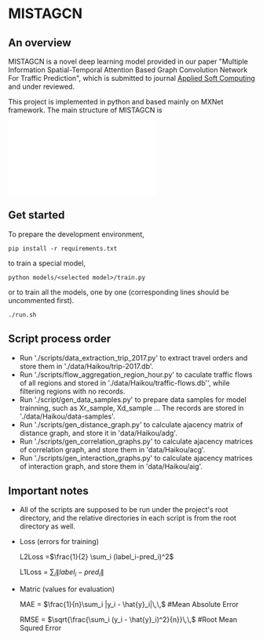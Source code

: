 # MISTAGCN

## An overview
MISTAGCN is a novel deep learning model provided in our paper "Multiple Information Spatial-Temporal Attention Based Graph Convolution Network For Traffic Prediction", which is submitted to journal [Applied Soft Computing](https://www.sciencedirect.com/journal/applied-soft-computing) and under reviewed.

This project is implemented in python and based mainly on MXNet framework. The main structure of MISTAGCN is

<embed src="./model.pdf" type="application/pdf">

## Get started

To prepare the development environment,

``` {bash}
pip install -r requirements.txt
```

to train a special model,

``` {bash}
python models/<selected model>/train.py
```

or to train all the models, one by one (corresponding lines should be uncommented first).

``` {bash}
./run.sh
```

## Script process order

* Run './scripts/data_extraction_trip_2017.py' to extract travel orders and store them in './data/Haikou/trip-2017.db'.
* Run './scripts/flow_aggregation_region_hour.py' to caculate traffic flows of all regions and stored in './data/Haikou/traffic-flows.db'', while filtering regions with no records.
* Run './script/gen_data_samples.py' to prepare data samples for model trainning, such as Xr_sample, Xd_sample ... The records are stored in './data/Haikou/data-samples'.
* Run './scripts/gen_distance_graph.py' to calculate ajacency matrix of distance graph, and store it in 'data/Haikou/adg'.
* Run './scripts/gen_correlation_graphs.py' to calculate ajacency matrices of correlation graph, and store them in 'data/Haikou/acg'.
* Run './scripts/gen_interaction_graphs.py' to calculate ajacency matrices of interaction graph, and store them in 'data/Haikou/aig'.

## Important notes

* All of the scripts are supposed to be run under the project's root directory, and the relative directories in each script is from the root directory as well.
* Loss (errors for training)

    L2Loss =$\frac{1}{2} \sum_i (label_i-pred_i)^2$

    L1Loss = $\sum_i \|label_i-pred_i\|$

* Matric (values for evaluation)

    MAE = $\frac{1}{n}\sum_i |y_i - \hat{y}_i|\,\,$  #Mean Absolute Error

    RMSE = $\sqrt{\frac{\sum_i (y_i - \hat{y}_i)^2}{n}}\,\,$  #Root Mean Squred Error
